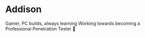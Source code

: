 # Addison
Gamer, PC builds, always learning 
Working towards becoming a Professional Penetration Tester 
🤠
